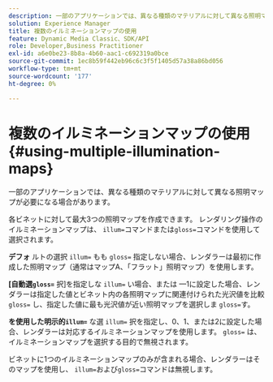 ```yaml
---
description: 一部のアプリケーションでは、異なる種類のマテリアルに対して異なる照明マップが必要になる場合があります。
solution: Experience Manager
title: 複数のイルミネーションマップの使用
feature: Dynamic Media Classic、SDK/API
role: Developer,Business Practitioner
exl-id: a6e0be23-8b8a-4b60-aac1-c692319a0bce
source-git-commit: 1ec8b59f442eb96c6c3f5f1405d57a38a86bd056
workflow-type: tm+mt
source-wordcount: '177'
ht-degree: 0%

---
```


# 複数のイルミネーションマップの使用{#using-multiple-illumination-maps}

一部のアプリケーションでは、異なる種類のマテリアルに対して異なる照明マップが必要になる場合があります。

各ビネットに対して最大3つの照明マップを作成できます。 レンダリング操作のイルミネーションマップは、 `illum=`コマンドまたは`gloss=`コマンドを使用して選択されます。

**デフォ** ルトの選択 `illum=` もも `gloss=` 指定しない場合、レンダラーは最初に作成した照明マップ（通常はマップA、「フラット」照明マップ）を使用します。

**[自動選`gloss=`** 択]を指定しな `illum=` い場合、または —1に設定した場合、レンダラーは指定した値とビネット内の各照明マップに関連付けられた光沢値を比較 `gloss=` し、指定した値に最も光沢値が近い照明マップを選択しま `gloss=`す。

**を使用した明示的`illum=`** な選 `illum=` 択を指定し、0、1、または2に設定した場合、レンダラーは対応するイルミネーションマップを使用します。 `gloss=` は、イルミネーションマップを選択する目的で無視されます。

ビネットに1つのイルミネーションマップのみが含まれる場合、レンダラーはそのマップを使用し、 `illum=`および`gloss=`コマンドは無視します。
